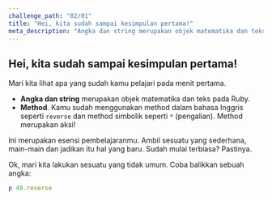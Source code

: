 ```yaml
---
challenge_path: "02/01"
title: "Hei, kita sudah sampai kesimpulan pertama!"
meta_description: "Angka dan string merupakan objek matematika dan teks pada Ruby. Kamu sudah menggunakan method dalam bahasa Inggris seperti reverse dan method simbolik seperti *"
---
```


## Hei, kita sudah sampai kesimpulan pertama!

Mari kita lihat apa yang sudah kamu pelajari pada menit pertama.

- **Angka dan string** merupakan objek matematika dan teks pada Ruby.
- **Method**. Kamu sudah menggunakan method dalam bahasa Inggris seperti `reverse` dan method simbolik seperti `*` (pengalian). Method merupakan aksi!

Ini merupakan esensi pembelajaranmu. Ambil sesuatu yang sederhana, main-main dan jadikan itu hal yang baru. Sudah mulai terbiasa? Pastinya.

Ok, mari kita lakukan sesuatu yang tidak umum. Coba balikkan sebuah angka:

```ruby
p 40.reverse
```